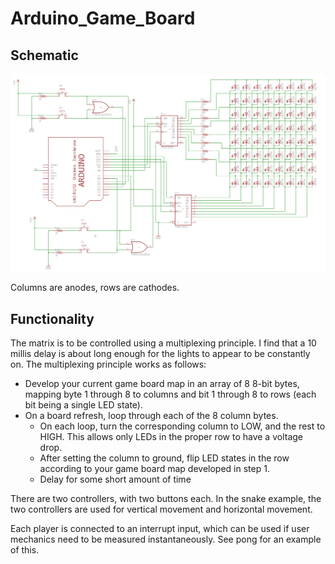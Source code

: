 # Arduino_Game_Board

## Schematic

![schematic](https://raw.githubusercontent.com/WilliamNHarvey/Arduino_Game_Board/master/schematic.png)

Columns are anodes, rows are cathodes.

## Functionality

The matrix is to be controlled using a multiplexing principle. I find that a 10 millis delay is about long enough for the lights to appear to be constantly on. The multiplexing principle works as follows:

* Develop your current game board map in an array of 8 8-bit bytes, mapping byte 1 through 8 to columns and bit 1 through 8 to rows (each bit being a single LED state).
* On a board refresh, loop through each of the 8 column bytes.
  * On each loop, turn the corresponding column to LOW, and the rest to HIGH. This allows only LEDs in the proper row to have a voltage drop.
  * After setting the column to ground, flip LED states in the row according to your game board map developed in step 1.
  * Delay for some short amount of time

There are two controllers, with two buttons each. In the snake example, the two controllers are used for vertical movement and horizontal movement. 

Each player is connected to an interrupt input, which can be used if user mechanics need to be measured instantaneously. See pong for an example of this.
